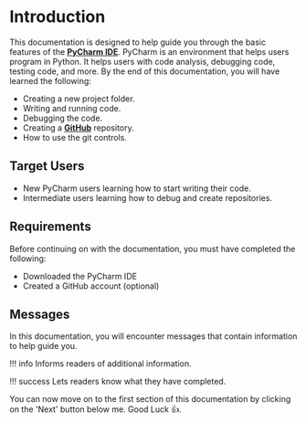 <!-- # Welcome to MkDocs

For full documentation visit [mkdocs.org](https://www.mkdocs.org).

## Commands

* `mkdocs new [dir-name]` - Create a new project.
* `mkdocs serve` - Start the live-reloading docs server.
* `mkdocs build` - Build the documentation site.
* `mkdocs -h` - Print help message and exit.

## Project layout

    mkdocs.yml    # The configuration file.
    docs/
        index.md  # The documentation homepage.
        ...       # Other markdown pages, images and other files. -->

# Introduction

This documentation is designed to help guide you through the basic features of the [**PyCharm IDE**](https://www.jetbrains.com/pycharm/). PyCharm is an environment that helps users program in Python. It helps users with code analysis, debugging code, testing code, and more. By the end of this documentation, you will have learned the following:

- Creating a new project folder.
- Writing and running code.
- Debugging the code.
- Creating a [**GitHub**](https://GitHub.com/) repository.
- How to use the git controls.

## Target Users

- New PyCharm users learning how to start writing their code.
- Intermediate users learning how to debug and create repositories.

## Requirements

Before continuing on with the documentation, you must have completed the following:

- Downloaded the PyCharm IDE
- Created a GitHub account (optional)

## Messages

In this documentation, you will encounter messages that contain information to help guide you.

!!! info
    Informs readers of additional information.

!!! success
    Lets readers know what they have completed.

You can now move on to the first section of this documentation by clicking on the 'Next' button below me. Good Luck :thumbsup:.  
